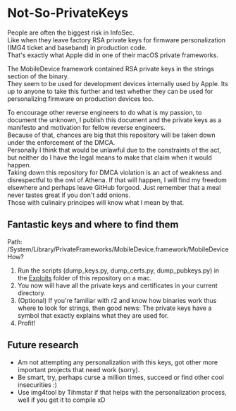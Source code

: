 # Not-So-PrivateKeys

People are often the biggest risk in InfoSec.  
Like when they leave factory RSA private keys for firmware personalization (IMG4 ticket and baseband) in production code.  
That's exactly what Apple did in one of their macOS private frameworks.

The MobileDevice framework contained RSA private keys in the strings section of the binary.  
They seem to be used for development devices internally used by Apple.
Its up to anyone to take this further and test whether they can be used for personalizing firmware on production devices too.

To encourage other reverse engineers to do what is my passion, to document the unknown, I publish this document and the private keys as a manifesto and motivation for fellow reverse engineers.  
Because of that, chances are big that this repository will be taken down under the enforcement of the DMCA.  
Personally I think that would be unlawful due to the constraints of the act, but neither do I have the legal means to make that claim when it would happen.  
Taking down this repository for DMCA violation is an act of weakness and disrespectful to the owl of Athena.
If that will happen, I will find my freedom elsewhere and perhaps leave GitHub forgood.
Just remember that a meal never tastes great if you don't add onions.  
Those with culinairy principes will know what I mean by that.  

## Fantastic keys and where to find them

Path: /System/Library/PrivateFrameworks/MobileDevice.framework/MobileDevice  
How?  

1. Run the scripts (dump_keys.py, dump_certs.py, dump_pubkeys.py) in the [Exploits](https://github.com/userlandkernel/plataoplomo/tree/master/exploits) folder of this repository on a mac.  
2. You now will have all the private keys and certificates in your current directory.  
3. (Optional) If you're familiar with r2 and know how binaries work thus where to look for strings, then good news: The private keys have a symbol that exactly explains what they are used for.  
4. Profit!

## Future research
- Am not attempting any personalization with this keys, got other more important projects that need work (sorry).
- Be smart, try, perhaps curse a million times, succeed or find other cool insecurities :)
- Use img4tool by Tihmstar if that helps with the personalization process, well if you get it to compile xD
